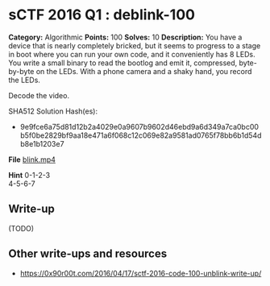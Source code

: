 # sCTF 2016 Q1 : deblink-100

**Category:** Algorithmic
**Points:** 100
**Solves:** 10
**Description:**
You have a device that is nearly completely bricked, but it seems to progress to a stage in boot where you can run your own code, and it conveniently has 8 LEDs. You write a small binary to read the bootlog and emit it, compressed, byte-by-byte on the LEDs. With a phone camera and a shaky hand, you record the LEDs.

Decode the video.


SHA512 Solution Hash(es):
* 9e9fce6a75d81d12b2a4029e0a9607b9602d46ebd9a6d349a7ca0bc00b5f0be2829bf9aa18e471a6f068c12c069e82a9581ad0765f78bb6b1d54db8e1b1203e7

**File**
[blink.mp4](https://compete.sctf.io/2016q1/problemfiles/5/blink.mp4)

**Hint**
0-1-2-3  
4-5-6-7

## Write-up

(TODO)

## Other write-ups and resources

* https://0x90r00t.com/2016/04/17/sctf-2016-code-100-unblink-write-up/
